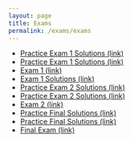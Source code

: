 ```yaml
---
layout: page
title: Exams
permalink: /exams/exams
---
```


* <a target="_parent" href="exam1/practice-exam1">Practice Exam 1 Solutions (link)</a>
* <a target="_parent" href="exam1/practice-exam1-soln">Practice Exam 1 Solutions (link)</a>
* <a target="_parent" href="exam1/exam1.pdf">Exam 1 (link)</a>
* <a target="_parent" href="exam1/exam1-soln.pdf">Exam 1 Solutions (link)</a>
* <a target="_parent" href="exam2/practice-exam2">Practice Exam 2 Solutions (link)</a>
* <a target="_parent" href="exam2/practice-exam2-soln">Practice Exam 2 Solutions (link)</a>
* <a target="_parent" href="exam2/exam2.pdf">Exam 2 (link)</a>
* <a target="_parent" href="final/practice-final">Practice Final Solutions (link)</a>
* <a target="_parent" href="final/practice-final-soln">Practice Final Solutions (link)</a>
* <a target="_parent" href="exam2/final.pdf">Final Exam (link)</a>



